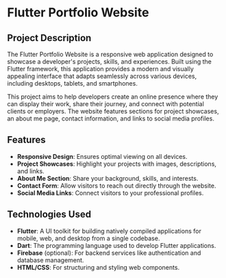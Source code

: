 # Flutter Portfolio Website

## Project Description
The Flutter Portfolio Website is a responsive web application designed to showcase a developer's projects, skills, and experiences. Built using the Flutter framework, this application provides a modern and visually appealing interface that adapts seamlessly across various devices, including desktops, tablets, and smartphones.

This project aims to help developers create an online presence where they can display their work, share their journey, and connect with potential clients or employers. The website features sections for project showcases, an about me page, contact information, and links to social media profiles.

## Features
- **Responsive Design**: Ensures optimal viewing on all devices.
- **Project Showcases**: Highlight your projects with images, descriptions, and links.
- **About Me Section**: Share your background, skills, and interests.
- **Contact Form**: Allow visitors to reach out directly through the website.
- **Social Media Links**: Connect visitors to your professional profiles.

## Technologies Used
- **Flutter**: A UI toolkit for building natively compiled applications for mobile, web, and desktop from a single codebase.
- **Dart**: The programming language used to develop Flutter applications.
- **Firebase** (optional): For backend services like authentication and database management.
- **HTML/CSS**: For structuring and styling web components.


